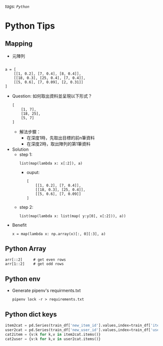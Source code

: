 ###### tags: `Python`
# Python Tips
## Mapping
- 元陣列
```python=

a = [
    [[1, 0.2], [7, 0.4], [8, 0.4]],
    [[18, 0.3], [25, 0.4], [7, 0.4]],
    [[5, 0.6], [7, 0.09], [2, 0.31]]
]
```
- Question: 如何取出資料並呈現以下形式？
    ```python=
    [
        [1, 7],
        [18, 25],
        [5, 7]
    ]
    ```
    - 解法步驟：
        - 在深度1時，先取出目標的前n筆資料
        - 在深度2時，取出陣列的第1筆資料
- Solution
    - step 1:
        ```python=
        list(map(lambda x: x[:2]), a)
        ```
        - ouput:
            ```python=
            [
                [[1, 0.2], [7, 0.4]], 
                [[18, 0.3], [25, 0.4]], 
                [[5, 0.6], [7, 0.09]]
            ]
            ```
    - step 2:
        ```python=
        list(map(lambda x: list(map( y:y[0], x[:2])), a))
        ```
- Benefit    
    ```python=
    x = map(lambda x: np.array(x)[:, 0][:3], a)
    ```
## Python Array
```python=
arr[::2]     # get even rows
arr[1::2]    # get odd rows
```
## Python env
- Generate pipenv's requirments.txt
    ```
    pipenv lock -r > requirements.txt
    ```

## Python dict keys
```python
item2cat = pd.Series(train_df['new_item_id'].values,index=train_df['item_id']).to_dict()
user2cat = pd.Series(train_df['new_user_id'].values,index=train_df['user_id']).to_dict()
cat2item = {v:k for k,v in item2cat.items()}
cat2user = {v:k for k,v in user2cat.items()}
```
